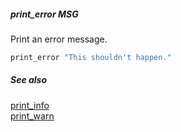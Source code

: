 ##### print_error MSG

Print an error message.

```bash
print_error "This shouldn't happen."
```

##### See also

[print_info](print_info.md)  
[print_warn](print_warn.md)  